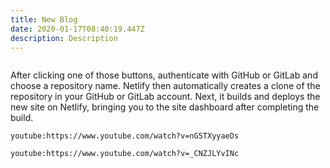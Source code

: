 ```yaml
---
title: New Blog
date: 2020-01-17T08:40:19.447Z
description: Description
---
```


![]()

After clicking one of those buttons, authenticate with GitHub or GitLab and choose a repository name. Netlify then automatically creates a clone of the repository in your GitHub or GitLab account. Next, it builds and deploys the new site on Netlify, bringing you to the site dashboard after completing the build.

`youtube:https://www.youtube.com/watch?v=nG5TXyyaeDs`

`youtube:https://www.youtube.com/watch?v=_CNZJLYvINc`
